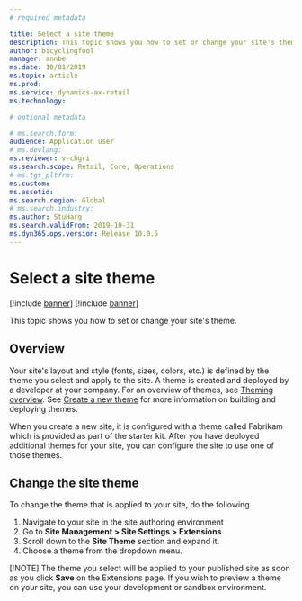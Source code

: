 ```yaml
---
# required metadata

title: Select a site theme
description: This topic shows you how to set or change your site's theme.
author: bicyclingfool
manager: annbe
ms.date: 10/01/2019
ms.topic: article
ms.prod: 
ms.service: dynamics-ax-retail
ms.technology: 

# optional metadata

# ms.search.form: 
audience: Application user
# ms.devlang: 
ms.reviewer: v-chgri
ms.search.scope: Retail, Core, Operations
# ms.tgt_pltfrm: 
ms.custom: 
ms.assetid: 
ms.search.region: Global
# ms.search.industry: 
ms.author: StuHarg
ms.search.validFrom: 2019-10-31
ms.dyn365.ops.version: Release 10.0.5
---
```


# Select a site theme

[!include [banner](../includes/preview-banner.md)]
[!include [banner](../includes/banner.md)]

This topic shows you how to set or change your site's theme.

## Overview

Your site's layout and style (fonts, sizes, colors, etc.) is defined by the theme you select and apply to the site. A theme is created and deployed by a developer at your company. For an overview of themes, see [Theming overview](http://). See [Create a new theme](http://) for more information on building and deploying themes.

When you create a new site, it is configured with a theme called Fabrikam which is provided as part of the starter kit. After you have deployed additional themes for your site, you can configure the site to use one of those themes. 

## Change the site theme

To change the theme that is applied to your site, do the following.

1. Navigate to your site in the site authoring environment
1. Go to **Site Management > Site Settings > Extensions**.
1. Scroll down to the **Site Theme** section and expand it.
1. Choose a theme from the dropdown menu.

[!NOTE]
The theme you select will be applied to your published site as soon as you click **Save** on the Extensions page. If you wish to preview a theme on your site, you can use your development or sandbox environment. 

 

 
